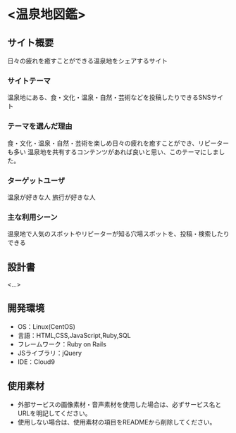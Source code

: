 # <温泉地図鑑>

## サイト概要
日々の疲れを癒すことができる温泉地をシェアするサイト

### サイトテーマ
温泉地にある、食・文化・温泉・自然・芸術などを投稿したりできるSNSサイト

### テーマを選んだ理由
食・文化・温泉・自然・芸術を楽しめ日々の疲れを癒すことができ、リピーターも多い
温泉地を共有するコンテンツがあれば良いと思い、このテーマにしました。

### ターゲットユーザ
温泉が好きな人
旅行が好きな人

### 主な利用シーン
温泉地で人気のスポットやリピーターが知る穴場スポットを、投稿・検索したりできる

## 設計書
<...>

## 開発環境
- OS：Linux(CentOS)
- 言語：HTML,CSS,JavaScript,Ruby,SQL
- フレームワーク：Ruby on Rails
- JSライブラリ：jQuery
- IDE：Cloud9

## 使用素材
- 外部サービスの画像素材・音声素材を使用した場合は、必ずサービス名とURLを明記してください。
- 使用しない場合は、使用素材の項目をREADMEから削除してください。